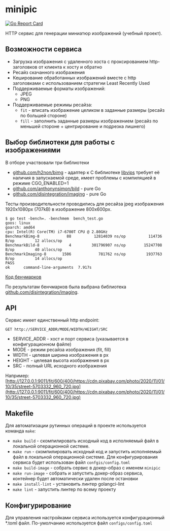 # minipic
[![Go Report Card](https://goreportcard.com/badge/github.com/bardex/minipic)](https://goreportcard.com/report/github.com/bardex/minipic)

HTTP сервис для генерации миниатюр изображений (учебный проект).

## Возможности сервиса

- Загрузка изображения с удаленного хоста с проксированием http-заголовков от клиента к хосту и обратно
- Ресайз скачанного изображения
- Кеширование обработанных изображений вместе с http заголовками с использованием стратегии Least Recently Used
- Поддерживаемые форматы изображений: 
  - JPEG
  - PNG
- Поддерживаемые режимы ресайза: 
  - `fit` - вписать изображение целиком в заданные размеры (ресайз по большей стороне)
  - `fill` - заполнить заданные размеры изображением (ресайз по меньшей стороне + центрирование и подрезка лишнего) 

## Выбор библиотеки для работы с изображениями
В отборе участвовали три библиотеки
- [github.com/h2non/bimg](https://github.com/h2non/bimg) - адаптер к C библиотеке [libvips](https://github.com/jcupitt/libvips) требует её наличия в запускаемой среде,
  имеет проблемы с компиляцией в режиме CGO_ENABLED=1
- [github.com/anthonynsimon/bild](https://github.com/anthonynsimon/bild) - pure Go
- [github.com/disintegration/imaging](https://github.com/disintegration/imaging) - pure Go

Тесты производительности проводились для ресайза jpeg изображения 1920x1080px (707kB) в изображение 800x600px.
```
$ go test -bench=. -benchmem  bench_test.go 
goos: linux
goarch: amd64
cpu: Intel(R) Core(TM) i7-6700T CPU @ 2.80GHz
BenchmarkBimg-8            88          12814039 ns/op          114736 B/op         12 allocs/op
BenchmarkBild-8             4         301796907 ns/op        15247708 B/op         40 allocs/op
BenchmarkImaging-8       1506            781762 ns/op         1937763 B/op         14 allocs/op
PASS
ok      command-line-arguments  7.917s
```
[Код бенчмарков](https://gist.github.com/bardex/b3668ea77c9ad5d47dd72e01101438d6)

По результатам бенчмарков была выбрана библиотека [github.com/disintegration/imaging](https://github.com/disintegration/imaging).

## API
Сервис имеет единственный http endpoint:

```
GET http://SERVICE_ADDR/MODE/WIDTH/HEIGHT/SRC
```

- SERVICE_ADDR - хост и порт сервиса (указывается в конфигурационном файле)
- MODE - режим ресайза изображения (fit, fill)
- WIDTH - целевая ширина изображения в px
- HEIGHT - целевая высота изображения в px
- SRC - полный URL исходного изображения

Например: [http://127.0.0.1:9011/fit/600/400/https://cdn.pixabay.com/photo/2020/11/01/10/35/street-5703332_960_720.jpg](http://127.0.0.1:9011/fit/600/400/https://cdn.pixabay.com/photo/2020/11/01/10/35/street-5703332_960_720.jpg)


## Makefile
Для автоматизации рутинных операций в проекте используется команда `make`:

- `make build` - скомпилировать исходный код в исполняемый файл в локальной операционной системе.
- `make run` - скомпилировать исходный код и запустить исполняемый файл в локальной операционной системе. Для конфигурирования сервиса будет использован файл `confgis/config.toml`
- `make build-image` - собрать сервис в докер-образ с именем `minipic`
- `make run-image` - собрать и запустить докер-образ сервиса, контейнер будет автоматически удален после остановки
- `make install-lint` - установить линтер golangci-lint
- `make lint` - запустить линтер по всему проекту

## Конфигурирование
Для управления настройками сервиса используется конфигурационный *.toml файл. 
По-умолчанию используется файл `configs/config.toml`  



